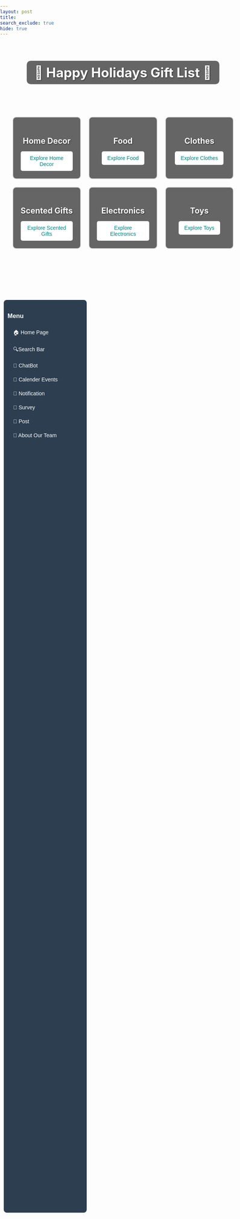 ```yaml
---
layout: post
title:  
search_exclude: true
hide: true
---
```


<html lang="en">
<head>
    <meta charset="UTF-8">
    <meta name="viewport" content="width=device-width, initial-scale=1.0">
    <title>Popup Login Alert</title>
    <style>
        /* Overlay background */
        .popup-overlay {
            position: fixed;
            top: 0;
            left: 0;
            width: 100%;
            height: 100%;
            background: rgba(0, 0, 0, 0.5);
            display: flex;
            align-items: center;
            justify-content: center;
            z-index: 999;
            display: none; /* Initially hidden */
        }
        /* Popup container */
        .popup-container {
            background: white;
            padding: 20px;
            width: 320px;
            text-align: center;
            border-radius: 10px;
            box-shadow: 0 0 10px rgba(0, 0, 0, 0.3);
            position: relative;
        }
        /* Close (X) button */
        .close-btn {
            position: absolute;
            top: 10px;
            right: 15px;
            font-size: 20px;
            font-weight: bold;
            color: black;
            cursor: pointer;
        }
        .close-btn:hover {
            color: red;
        }
        /* Popup heading and text */
        .popup-container h2 {
            margin-bottom: 10px;
            font-size: 18px;
            color: black; /* Text color set to black */
        }
        /* Login button */
        .popup-button {
            background: #008080;
            color: white;
            border: none;
            padding: 10px 15px;
            font-size: 14px;
            cursor: pointer;
            border-radius: 5px;
            text-decoration: none;
            display: inline-block;
            margin-top: 10px;
        }
        .popup-button:hover {
            background: #005f5f;
        }
    </style>
</head>
<body>
    <!-- Popup Alert -->
    <div class="popup-overlay" id="popup">
        <div class="popup-container">
            <span class="close-btn" onclick="closePopup()">✖</span>
            <h2>Please Login/Sign-up to access all website features</h2>
            <a href="login.html" class="popup-button">Go to Login Page</a>
        </div>
    </div>
    <script>
        document.addEventListener("DOMContentLoaded", function() {
            // Check authentication status from localStorage
            const isAuthenticated = localStorage.getItem('authenticated') === 'true';
            if (!isAuthenticated) {
                // Show the popup if user is NOT logged in
                document.getElementById("popup").style.display = "flex";
            }
            // Function to close the popup
            function closePopup() {
                document.getElementById("popup").style.display = "none";
            }
            // Close popup when clicking the (X) button
            document.querySelector(".close-btn").addEventListener("click", closePopup);
            // Hide popup when clicking outside the box
            document.getElementById("popup").addEventListener("click", function(event) {
                if (event.target === this) {
                    closePopup();
                }
            });
        });
    </script>
</body>

</html>



<style>
    
.sidebar {
    width: 200px; /* Slightly smaller width */
    height: 60vh; /* Shorter height */
    background: #2C3E50;
    padding: 10px;
    position: fixed;
    left: 10px; /* Moves it further to the left */
    top: 20vh; /* Centers vertically a bit */
    color: white;
    font-family: Arial, sans-serif;
    border-radius: 8px; /* Adds a subtle rounded effect */
}
.sidebar a {
    display: block;
    color: white;
    text-decoration: none;
    padding: 8px 15px;
    margin: 5px 0;
    border-radius: 5px;
    text-align: left;
    font-size: 14px;
}
.sidebar a:hover {
    background: #34495E;
}
</style>

<div class="sidebar">
  <h3>Menu</h3>
  <a href="{{site.baseurl}}">🏠 Home Page</a>
  <a href="{{ site.baseurl }}/searchbar/"> 🔍Search Bar</a>
  <a href="{{ site.baseurl }}/holiday/chatbot/">🤖 ChatBot</a>
  <a href="{{ site.baseurl }}/holiday/event_calendar/">📅 Calender Events</a>
  <a href="{{ site.baseurl }}/notif/">🔔 Notification</a>
  <a href="{{ site.baseurl }}/survey/">📰 Survey</a>
  <a href="{{ site.baseurl }}/post/">📧 Post</a>
  <a href="{{ site.baseurl }}/holiday/about/">📖 About Our Team</a>
</div>


<div class="holiday-page">
    <header class="holiday-header">
        <h1>🎁 Happy Holidays Gift List 🎄</h1>
    </header>
    <div class="categories-grid">
        <div class="category-box" id="home-decor">
            <h2>Home Decor</h2>
            <button onclick="location.href='{{ site.baseurl }}/holiday/home-decor/'">Explore Home Decor</button>
        </div>
        <div class="category-box" id="food">
            <h2>Food</h2>
            <button onclick="location.href='{{ site.baseurl }}/holiday/food/'">Explore Food</button>
        </div>
        <div class="category-box" id="clothes">
            <h2>Clothes</h2>
            <button onclick="location.href='{{ site.baseurl }}/holiday/clothes/'">Explore Clothes</button>
        </div>
        <div class="category-box" id="scented">
            <h2>Scented Gifts</h2>
            <button onclick="location.href='{{ site.baseurl }}/holiday/scented/'">Explore Scented Gifts</button>
        </div>
        <div class="category-box" id="electronics">
            <h2>Electronics</h2>
            <button onclick="location.href='{{ site.baseurl }}/holiday/electronics/'">Explore Electronics</button>
        </div>
        <div class="category-box" id="toys">
            <h2>Toys</h2>
            <button onclick="location.href='{{ site.baseurl }}/holiday/toys/'">Explore Toys</button>
        </div>
    </div>
</div>

<style>
/* Reset margin and padding for the whole page */
html, body {
    margin: 0;
    padding: 0;
    width: 100%;
}

/* Apply the background image to the container */
.holiday-page {
    background-image: url('{{ site.baseurl }}/images/greenbackground.png');
    background-size: cover; /* Keeps the image covering the container */
    background-position: center;
    background-attachment: fixed; /* Keeps background fixed on scroll */
    min-height: 80vh;/*100vh */
    width: 68vw; /* Reduces the width of the container to 80% of the viewport 68vh */
    margin: 0 auto; /* Centers the container */
    display: flex;
    flex-direction: column;
    align-items: center;
    color: #ffffff;
    text-shadow: 1px 1px 3px rgba(0, 0, 0, 0.7);
    position: relative; /* Ensures it's a stacking context */
}

/* Header Styles */
.holiday-header h1 {
    font-size: 2.5em;
    margin-bottom: 30px;
    text-align: center;
    background: rgba(0, 0, 0, 0.6);
    padding: 10px 20px;
    border-radius: 10px;
}

/* Grid Layout */
.categories-grid {
    display: grid;
    grid-template-columns: repeat(3, 1fr);
    gap: 20px;
    width: 90%;
    max-width: 1200px;
}

/* Category Box Styles */
.category-box {
    background: rgba(0, 0, 0, 0.6);
    border: 2px solid rgba(255, 255, 255, 0.8);
    border-radius: 10px;
    text-align: center;
    padding: 20px;
    transition: transform 0.2s ease, box-shadow 0.2s ease;
    z-index: 2; /* Ensures boxes appear above the background */
}

.category-box h2 {
    margin-bottom: 15px;
    font-size: 1.5em;
}

.category-box button {
    background: #ffffff;
    color: #008080;
    border: none;
    padding: 10px 15px;
    font-size: 1em;
    border-radius: 5px;
    cursor: pointer;
    transition: background-color 0.2s ease, color 0.2s ease;
}

.category-box button:hover {
    background: #008080;
    color: #ffffff;
}

/* Hover Effect */
.category-box:hover {
    transform: translateY(-10px);
    box-shadow: 0 10px 20px rgba(0, 0, 0, 0.5);
}

/* Responsive Design */
@media (max-width: 768px) {
    .categories-grid {
        grid-template-columns: repeat(2, 1fr);
    }
    .holiday-header h1 {
        font-size: 2em;
    }
}

@media (max-width: 480px) {
    .categories-grid {
        grid-template-columns: 1fr;
    }
    .category-box h2 {
        font-size: 1.2em;
    }
}

/* Snowflake Styling */
.snowflake {
    position: absolute;
    color: white;
    font-size: 1em;
    user-select: none;
    pointer-events: none;
    z-index: 1;
    animation: fall linear infinite;
}

@keyframes fall {
    0% {
        transform: translateY(-10px);
    }
    100% {
        transform: translateY(100vh);
    }
}

/* Animation for snowflakes */
.snowflake:nth-child(odd) {
    animation-duration: 10s;
}

.snowflake:nth-child(even) {
    animation-duration: 15s;
}

/* Adjusting the snowflakes' size and timing */
.snowflake:nth-child(1) {
    font-size: 1.5em;
    animation-duration: 10s;
}

.snowflake:nth-child(2) {
    font-size: 1.3em;
    animation-duration: 12s;
}

.snowflake:nth-child(3) {
    font-size: 1.7em;
    animation-duration: 14s;
}
</style>

<script>
document.addEventListener("DOMContentLoaded", function() {
    // Snowflakes creation
    for (let i = 0; i < 100; i++) {
        let snowflake = document.createElement("div");
        snowflake.classList.add("snowflake");
        snowflake.style.left = `${Math.random() * 100}%`;
        snowflake.style.animationDuration = `${Math.random() * 10 + 5}s`; // random fall time
        snowflake.style.animationDelay = `${Math.random() * 5}s`; // random start time
        snowflake.innerHTML = "❆";
        document.querySelector(".holiday-page").appendChild(snowflake);
    }
});
</script>

